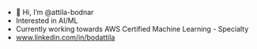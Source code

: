 - 👋 Hi, I’m @attila-bodnar
- Interested in AI/ML
- Currently working towards AWS Certified Machine Learning - Specialty
- www.linkedin.com/in/bodattila

<!---
attila-bodnar/attila-bodnar is a ✨ special ✨ repository because its `README.md` (this file) appears on your GitHub profile.
You can click the Preview link to take a look at your changes.
--->
